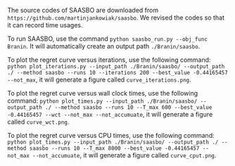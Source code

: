 The source codes of SAASBO are downloaded from `https://github.com/martinjankowiak/saasbo`. We revised the codes so that it can record time usages. 

To run SAASBO, use the command `python saasbo_run.py --obj_func Branin`. It will automatically create an output path `./Branin/saasbo`. 

To plot the regret curve versus iterations, use the following command: `python plot_iterations.py --input_path ./Branin/saasbo/ --output_path ./ --method saasbo --runs 10 --iterations 200 --best_value -0.44165457 --not_max`, it will generate a figure called `curve_iterations.png`. 

To plot the regret curve versus wall clock times, use the following command: `python plot_times.py --input_path ./Branin/saasbo/ --output_path ./ --method saasbo --runs 10 --T_max 600 --best_value -0.44165457 --wct --not_max --not_accumuate`, it will generate a figure called `curve_wct.png`. 

To plot the regret curve versus CPU times, use the following command: `python plot_times.py --input_path ./Branin/saasbo/ --output_path ./ --method saasbo --runs 10 --T_max 8000 --best_value -0.44165457 --not_max --not_accumuate`, it will generate a figure called `curve_cput.png`. 
